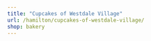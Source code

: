 ```yaml
---
title: "Cupcakes of Westdale Village"
url: /hamilton/cupcakes-of-westdale-village/
shop: bakery
---
```

